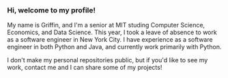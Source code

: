 ### Hi, welcome to my profile!

My name is Griffin, and I'm a senior at MIT studing Computer Science, Economics, and Data Science. This year, I took a leave of absence to work as a software engineer in New York City. I have experience as a software engineer in both Python and Java, and currently work primarily with Python.

I don't make my personal repositories public, but if you'd like to see my work, contact me and I can share some of my projects!
